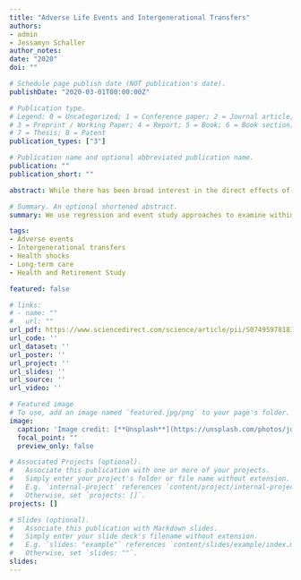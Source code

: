 ```yaml
---
title: "Adverse Life Events and Intergenerational Transfers"
authors:
- admin
- Jessamyn Schaller
author_notes:
date: "2020"
doi: ""

# Schedule page publish date (NOT publication's date).
publishDate: "2020-03-01T00:00:00Z"

# Publication type.
# Legend: 0 = Uncategorized; 1 = Conference paper; 2 = Journal article;
# 3 = Preprint / Working Paper; 4 = Report; 5 = Book; 6 = Book section;
# 7 = Thesis; 8 = Patent
publication_types: ["3"]

# Publication name and optional abbreviated publication name.
publication: ""
publication_short: ""

abstract: While there has been broad interest in the direct effects of major life events on older households that experience them, little attention has been paid to the intergenerational transmission of those effects—how negative shocks in parents’ households affect the outcomes of their adult children—or to the role that grown children play in helping their parents to recover from adverse events. We use regression and event study approaches to examine within-family changes in monetary transfers and informal care following wealth loss, involuntary job displacement, spousal death, and health shocks in retirement-aged households. We find that giving to adult children is responsive to changes in parents’ wealth and earned income. We document large reductions in the likelihood of making financial transfers to children following wealth loss and job displacement, particularly in households with low accumulated wealth. We also find that parents increase their transfers following spousal death and reduce them with the onset of disability or poor health. We find that upstream transfers are also responsive to life events—children, particularly those with low-wealth parents, increase their financial transfers and in-kind assistance following adverse shocks in their parents’ households."

# Summary. An optional shortened abstract.
summary: We use regression and event study approaches to examine within-family changes in monetary transfers and informal care following wealth loss, involuntary job displacement, spousal death, and health shocks in retirement-aged households.

tags:
- Adverse events
- Intergenerational transfers
- Health shocks
- Long-term care
- Health and Retirement Study

featured: false

# links:
# - name: ""
#   url: ""
url_pdf: https://www.sciencedirect.com/science/article/pii/S0749597818305387?casa_token=hb4PMfTe-sQAAAAA:23ZBdOS_1boatuslg5xpj1seqwhggj9wrsPk2tf-EKKtlq-J4Ct4EBgmXb35MJFVybE3jjc_6w
url_code: ''
url_dataset: ''
url_poster: ''
url_project: ''
url_slides: ''
url_source: ''
url_video: ''

# Featured image
# To use, add an image named `featured.jpg/png` to your page's folder.
image:
  caption: 'Image credit: [**Unsplash**](https://unsplash.com/photos/jdD8gXaTZsc)'
  focal_point: ""
  preview_only: false

# Associated Projects (optional).
#   Associate this publication with one or more of your projects.
#   Simply enter your project's folder or file name without extension.
#   E.g. `internal-project` references `content/project/internal-project/index.md`.
#   Otherwise, set `projects: []`.
projects: []

# Slides (optional).
#   Associate this publication with Markdown slides.
#   Simply enter your slide deck's filename without extension.
#   E.g. `slides: "example"` references `content/slides/example/index.md`.
#   Otherwise, set `slides: ""`.
slides:
---
```


<!-- {{% alert note %}}
Click the *Cite* button above to demo the feature to enable visitors to import publication metadata into their reference management software.
{{% /alert %}}

{{% alert note %}}
Click the *Slides* button above to demo Academic's Markdown slides feature.
{{% /alert %}} -->

<!-- Supplementary notes can be added here, including [code and math](https://sourcethemes.com/academic/docs/writing-markdown-latex/). -->
